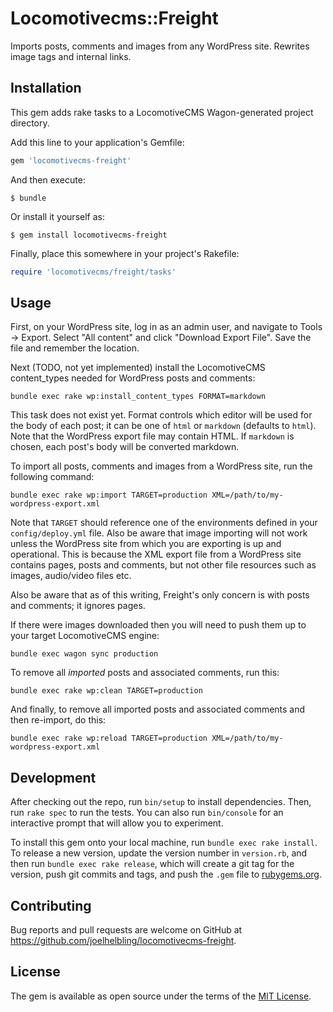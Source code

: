 # Locomotivecms::Freight

Imports posts, comments and images from any WordPress site.  Rewrites image tags and internal links.

## Installation

This gem adds rake tasks to a LocomotiveCMS Wagon-generated project directory.

Add this line to your application's Gemfile:

```ruby
gem 'locomotivecms-freight'
```

And then execute:

    $ bundle

Or install it yourself as:

    $ gem install locomotivecms-freight

Finally, place this somewhere in your project's Rakefile:

```ruby
require 'locomotivecms/freight/tasks'
```

## Usage

First, on your WordPress site, log in as an admin user, and navigate to Tools -> Export.  Select
"All content" and click "Download Export File".  Save the file and remember the location.

Next (TODO, not yet implemented) install the LocomotiveCMS content_types needed for WordPress posts and
comments:

    bundle exec rake wp:install_content_types FORMAT=markdown

This task does not exist yet.  Format controls which editor will be used for the body of each post; it
can be one of `html` or `markdown` (defaults to `html`).  Note that the WordPress export file may contain
HTML.  If `markdown` is chosen, each post's body will be converted markdown.

To import all posts, comments and images from a WordPress site, run the following command:

    bundle exec rake wp:import TARGET=production XML=/path/to/my-wordpress-export.xml

Note that `TARGET` should reference one of the environments defined in your `config/deploy.yml` file.
Also be aware that image importing will not work unless the WordPress site from which you are exporting
is up and operational.  This is because the XML export file from a WordPress site contains pages, posts
and comments, but not other file resources such as images, audio/video files etc.

Also be aware that as of this writing, Freight's only concern is with posts and comments; it ignores
pages.

If there were images downloaded then you will need to push them up to your target LocomotiveCMS engine:

    bundle exec wagon sync production

To remove all _imported_ posts and associated comments, run this:

    bundle exec rake wp:clean TARGET=production

And finally, to remove all imported posts and associated comments and then re-import, do this:

    bundle exec rake wp:reload TARGET=production XML=/path/to/my-wordpress-export.xml

## Development

After checking out the repo, run `bin/setup` to install dependencies. Then, run `rake spec` to run the tests. You can also run `bin/console` for an interactive prompt that will allow you to experiment.

To install this gem onto your local machine, run `bundle exec rake install`. To release a new version, update the version number in `version.rb`, and then run `bundle exec rake release`, which will create a git tag for the version, push git commits and tags, and push the `.gem` file to [rubygems.org](https://rubygems.org).

## Contributing

Bug reports and pull requests are welcome on GitHub at https://github.com/joelhelbling/locomotivecms-freight.


## License

The gem is available as open source under the terms of the [MIT License](http://opensource.org/licenses/MIT).

